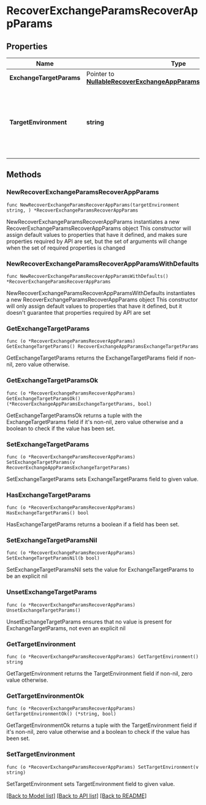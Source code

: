 # RecoverExchangeParamsRecoverAppParams

## Properties

Name | Type | Description | Notes
------------ | ------------- | ------------- | -------------
**ExchangeTargetParams** | Pointer to [**NullableRecoverExchangeAppParamsExchangeTargetParams**](RecoverExchangeAppParamsExchangeTargetParams.md) |  | [optional] 
**TargetEnvironment** | **string** | Specifies the environment of the recovery target. The corresponding params below must be filled out. | 

## Methods

### NewRecoverExchangeParamsRecoverAppParams

`func NewRecoverExchangeParamsRecoverAppParams(targetEnvironment string, ) *RecoverExchangeParamsRecoverAppParams`

NewRecoverExchangeParamsRecoverAppParams instantiates a new RecoverExchangeParamsRecoverAppParams object
This constructor will assign default values to properties that have it defined,
and makes sure properties required by API are set, but the set of arguments
will change when the set of required properties is changed

### NewRecoverExchangeParamsRecoverAppParamsWithDefaults

`func NewRecoverExchangeParamsRecoverAppParamsWithDefaults() *RecoverExchangeParamsRecoverAppParams`

NewRecoverExchangeParamsRecoverAppParamsWithDefaults instantiates a new RecoverExchangeParamsRecoverAppParams object
This constructor will only assign default values to properties that have it defined,
but it doesn't guarantee that properties required by API are set

### GetExchangeTargetParams

`func (o *RecoverExchangeParamsRecoverAppParams) GetExchangeTargetParams() RecoverExchangeAppParamsExchangeTargetParams`

GetExchangeTargetParams returns the ExchangeTargetParams field if non-nil, zero value otherwise.

### GetExchangeTargetParamsOk

`func (o *RecoverExchangeParamsRecoverAppParams) GetExchangeTargetParamsOk() (*RecoverExchangeAppParamsExchangeTargetParams, bool)`

GetExchangeTargetParamsOk returns a tuple with the ExchangeTargetParams field if it's non-nil, zero value otherwise
and a boolean to check if the value has been set.

### SetExchangeTargetParams

`func (o *RecoverExchangeParamsRecoverAppParams) SetExchangeTargetParams(v RecoverExchangeAppParamsExchangeTargetParams)`

SetExchangeTargetParams sets ExchangeTargetParams field to given value.

### HasExchangeTargetParams

`func (o *RecoverExchangeParamsRecoverAppParams) HasExchangeTargetParams() bool`

HasExchangeTargetParams returns a boolean if a field has been set.

### SetExchangeTargetParamsNil

`func (o *RecoverExchangeParamsRecoverAppParams) SetExchangeTargetParamsNil(b bool)`

 SetExchangeTargetParamsNil sets the value for ExchangeTargetParams to be an explicit nil

### UnsetExchangeTargetParams
`func (o *RecoverExchangeParamsRecoverAppParams) UnsetExchangeTargetParams()`

UnsetExchangeTargetParams ensures that no value is present for ExchangeTargetParams, not even an explicit nil
### GetTargetEnvironment

`func (o *RecoverExchangeParamsRecoverAppParams) GetTargetEnvironment() string`

GetTargetEnvironment returns the TargetEnvironment field if non-nil, zero value otherwise.

### GetTargetEnvironmentOk

`func (o *RecoverExchangeParamsRecoverAppParams) GetTargetEnvironmentOk() (*string, bool)`

GetTargetEnvironmentOk returns a tuple with the TargetEnvironment field if it's non-nil, zero value otherwise
and a boolean to check if the value has been set.

### SetTargetEnvironment

`func (o *RecoverExchangeParamsRecoverAppParams) SetTargetEnvironment(v string)`

SetTargetEnvironment sets TargetEnvironment field to given value.



[[Back to Model list]](../README.md#documentation-for-models) [[Back to API list]](../README.md#documentation-for-api-endpoints) [[Back to README]](../README.md)


